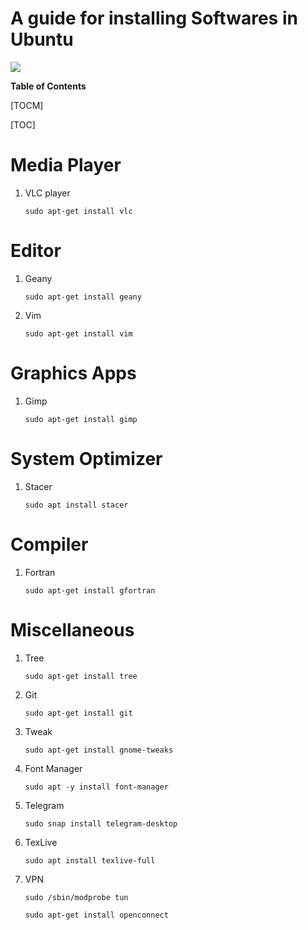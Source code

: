 # A guide for installing Softwares in Ubuntu

![](https://encrypted-tbn0.gstatic.com/images?q=tbn:ANd9GcQtbz9BVNuvNFXRXMnEz4K52oBPVhyAR6r-_t_5uQPyREZ3DDm7egje9-zXzkPf1d1wTg8&usqp=CAU)



**Table of Contents**

[TOCM]

[TOC]

# Media Player
1.  VLC player


	`sudo apt-get install vlc`

# Editor
1.  Geany


	`sudo apt-get install geany`

2. Vim


	`sudo apt-get install vim`

# Graphics Apps
1. Gimp


	`sudo apt-get install gimp`
	
# System Optimizer
1.  Stacer

	`sudo apt install stacer`
	
# Compiler
1. Fortran


	`sudo apt-get install gfortran`
	
# Miscellaneous
1. Tree


	`sudo apt-get install tree`
	
2. Git


	`sudo apt-get install git`
	
3. Tweak


	`sudo apt-get install gnome-tweaks`
	
4. Font Manager


	`sudo apt -y install font-manager`
	
5. Telegram


	`sudo snap install telegram-desktop`
	
6. TexLive


	`sudo apt install texlive-full`
	
7. VPN


	`sudo /sbin/modprobe tun`
	
	`sudo apt-get install openconnect`

